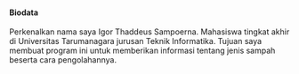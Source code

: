 

#### Biodata

Perkenalkan nama saya Igor Thaddeus Sampoerna. Mahasiswa tingkat akhir di Universitas Tarumanagara jurusan Teknik Informatika. 
Tujuan saya membuat program ini untuk memberikan informasi tentang jenis sampah beserta cara pengolahannya.

